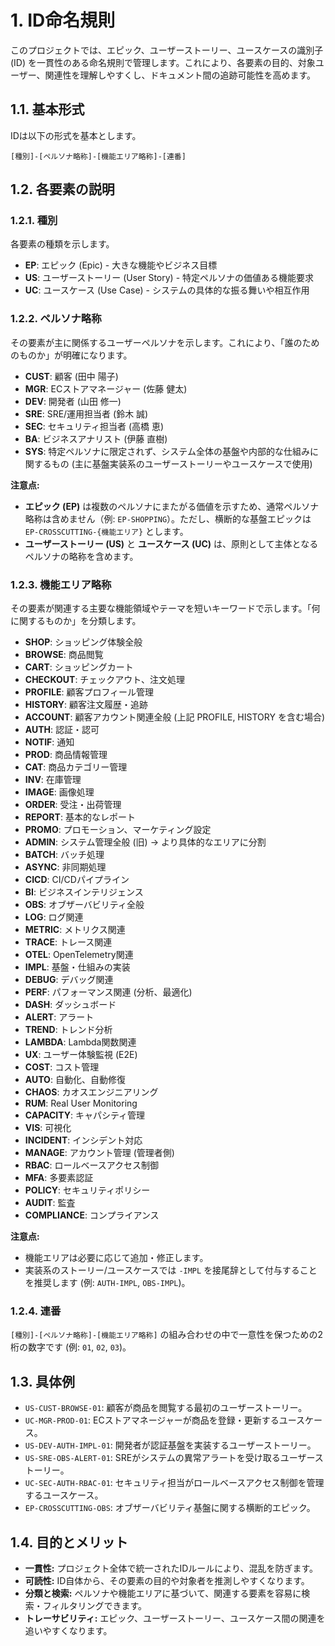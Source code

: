 # 1. ID命名規則

このプロジェクトでは、エピック、ユーザーストーリー、ユースケースの識別子 (ID) を一貫性のある命名規則で管理します。これにより、各要素の目的、対象ユーザー、関連性を理解しやすくし、ドキュメント間の追跡可能性を高めます。

## 1.1. 基本形式

IDは以下の形式を基本とします。

`[種別]-[ペルソナ略称]-[機能エリア略称]-[連番]`

## 1.2. 各要素の説明

### 1.2.1. 種別

各要素の種類を示します。

* **EP**: エピック (Epic) - 大きな機能やビジネス目標
* **US**: ユーザーストーリー (User Story) - 特定ペルソナの価値ある機能要求
* **UC**: ユースケース (Use Case) - システムの具体的な振る舞いや相互作用

### 1.2.2. ペルソナ略称

その要素が主に関係するユーザーペルソナを示します。これにより、「誰のためのものか」が明確になります。

* **CUST**: 顧客 (田中 陽子)
* **MGR**: ECストアマネージャー (佐藤 健太)
* **DEV**: 開発者 (山田 修一)
* **SRE**: SRE/運用担当者 (鈴木 誠)
* **SEC**: セキュリティ担当者 (高橋 恵)
* **BA**: ビジネスアナリスト (伊藤 直樹)
* **SYS**: 特定ペルソナに限定されず、システム全体の基盤や内部的な仕組みに関するもの (主に基盤実装系のユーザーストーリーやユースケースで使用)

**注意点:**

* **エピック (EP)** は複数のペルソナにまたがる価値を示すため、通常ペルソナ略称は含めません（例: `EP-SHOPPING`）。ただし、横断的な基盤エピックは `EP-CROSSCUTTING-{機能エリア}` とします。
* **ユーザーストーリー (US)** と **ユースケース (UC)** は、原則として主体となるペルソナの略称を含めます。

### 1.2.3. 機能エリア略称

その要素が関連する主要な機能領域やテーマを短いキーワードで示します。「何に関するものか」を分類します。

* **SHOP**: ショッピング体験全般
* **BROWSE**: 商品閲覧
* **CART**: ショッピングカート
* **CHECKOUT**: チェックアウト、注文処理
* **PROFILE**: 顧客プロフィール管理
* **HISTORY**: 顧客注文履歴・追跡
* **ACCOUNT**: 顧客アカウント関連全般 (上記 PROFILE, HISTORY を含む場合)
* **AUTH**: 認証・認可
* **NOTIF**: 通知
* **PROD**: 商品情報管理
* **CAT**: 商品カテゴリー管理
* **INV**: 在庫管理
* **IMAGE**: 画像処理
* **ORDER**: 受注・出荷管理
* **REPORT**: 基本的なレポート
* **PROMO**: プロモーション、マーケティング設定
* **ADMIN**: システム管理全般 (旧) → より具体的なエリアに分割
* **BATCH**: バッチ処理
* **ASYNC**: 非同期処理
* **CICD**: CI/CDパイプライン
* **BI**: ビジネスインテリジェンス
* **OBS**: オブザーバビリティ全般
* **LOG**: ログ関連
* **METRIC**: メトリクス関連
* **TRACE**: トレース関連
* **OTEL**: OpenTelemetry関連
* **IMPL**: 基盤・仕組みの実装
* **DEBUG**: デバッグ関連
* **PERF**: パフォーマンス関連 (分析、最適化)
* **DASH**: ダッシュボード
* **ALERT**: アラート
* **TREND**: トレンド分析
* **LAMBDA**: Lambda関数関連
* **UX**: ユーザー体験監視 (E2E)
* **COST**: コスト管理
* **AUTO**: 自動化、自動修復
* **CHAOS**: カオスエンジニアリング
* **RUM**: Real User Monitoring
* **CAPACITY**: キャパシティ管理
* **VIS**: 可視化
* **INCIDENT**: インシデント対応
* **MANAGE**: アカウント管理 (管理者側)
* **RBAC**: ロールベースアクセス制御
* **MFA**: 多要素認証
* **POLICY**: セキュリティポリシー
* **AUDIT**: 監査
* **COMPLIANCE**: コンプライアンス

**注意点:**

* 機能エリアは必要に応じて追加・修正します。
* 実装系のストーリー/ユースケースでは `-IMPL` を接尾辞として付与することを推奨します (例: `AUTH-IMPL`, `OBS-IMPL`)。

### 1.2.4. 連番

`[種別]-[ペルソナ略称]-[機能エリア略称]` の組み合わせの中で一意性を保つための2桁の数字です (例: `01`, `02`, `03`)。

## 1.3. 具体例

* `US-CUST-BROWSE-01`: 顧客が商品を閲覧する最初のユーザーストーリー。
* `UC-MGR-PROD-01`: ECストアマネージャーが商品を登録・更新するユースケース。
* `US-DEV-AUTH-IMPL-01`: 開発者が認証基盤を実装するユーザーストーリー。
* `US-SRE-OBS-ALERT-01`: SREがシステムの異常アラートを受け取るユーザーストーリー。
* `UC-SEC-AUTH-RBAC-01`: セキュリティ担当がロールベースアクセス制御を管理するユースケース。
* `EP-CROSSCUTTING-OBS`: オブザーバビリティ基盤に関する横断的エピック。

## 1.4. 目的とメリット

* **一貫性:** プロジェクト全体で統一されたIDルールにより、混乱を防ぎます。
* **可読性:** ID自体から、その要素の目的や対象者を推測しやすくなります。
* **分類と検索:** ペルソナや機能エリアに基づいて、関連する要素を容易に検索・フィルタリングできます。
* **トレーサビリティ:** エピック、ユーザーストーリー、ユースケース間の関連を追いやすくなります。
